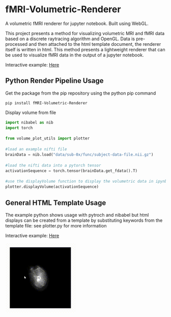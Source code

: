 # fMRI-Volumetric-Renderer
A volumetric fMRI renderer for jupyter notebook. Built using WebGL.

This project presents a method for visualizing volumetric MRI and fMRI data based on a discrete raytracing algorithm and OpenGL.
Data is pre-processed and then attached to the html template document, the renderer itself is written in html. This method presents a lightweight 
renderer that can be used to visualize fMRI data in the output of a jupyter notebook.

Interactive example: [Here](https://colab.research.google.com/github/KappnKrunch/fMRI-Volumetric-Renderer/blob/main/Volumetric_Render_Pipeline.ipynb "interactive link")

## Python Render Pipeline Usage
Get the package from the pip repository using the python pip command
```console
pip install fMRI-Volumetric-Renderer
```
Display volume from file
```python
import nibabel as nib
import torch

from volume_plot_utils import plotter

#load an example nifti file
brainData = nib.load("data/sub-0x/func/subject-data-file.nii.gz")

#load the nifti data into a pytorch tensor
activationSequence = torch.tensor(brainData.get_fdata().T)

#use the displayVolume function to display the volumetric data in ipynb
plotter.displayVolume(activationSequence)
```

## General HTML Template Usage
The example python shows usage with pytroch and nibabel but html displays can be created from a template by substituting keywords from the template file:
see plotter.py for more information

Interactive example: [Here](https://colab.research.google.com/github/KappnKrunch/fMRI-Volumetric-Renderer/blob/main/Volumetric_Render_Pipeline.ipynb "interactive link")

![Gif showing the renderer](view.gif "MRI view")
